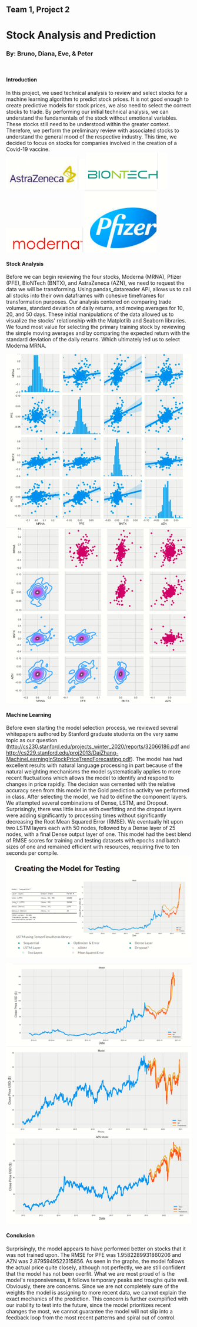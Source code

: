 ## Team 1, Project 2
# Stock Analysis and Prediction
### By: Bruno, Diana, Eve, & Peter

<br>

#### Introduction

In this project, we used technical analysis to review and select stocks for a machine learning algorithm to predict stock prices. It is not good enough to create predictive models for stock prices, we also need to select the correct stocks to trade. By performing our initial technical analysis, we can understand the fundamentals of the stock without emotional variables. These stocks still need to be understood within the greater context. Therefore, we perform the preliminary review with associated stocks to understand the general mood of the respective industry. This time, we decided to focus on stocks for companies involved in the creation of a Covid-19 vaccine.
<br>
![AZN](./Images/astrazeneca.PNG) ![BNTX](./Images/biontech.PNG) ![MRNA](./Images/moderna.PNG) ![PFE](./Images/pfizer.PNG)
#### Stock Analysis

Before we can begin reviewing the four stocks, Moderna (MRNA), Pfizer (PFE), BioNTech (BNTX), and AstraZeneca (AZN), we need to request the data we will be transforming. Using pandas_datareader API, allows us to call all stocks into their own dataframes with cohesive timeframes for transformation purposes. Our analysis centered on comparing trade volumes, standard deviation of daily returns, and moving averages for 10, 20, and 50 days. These initial manipulations of the data allowed us to visualize the stocks' relationship with the Matplotlib and Seaborn libraries. We found most value for selecting the primary training stock by reviewing the simple moving averages and by comparing the expected return with the standard deviation of the daily returns. Which ultimately led us to select Moderna MRNA. 
<br>

![PairPlot Histogram Scatter](./Images/pairplotHistoScatter.PNG) ![Vaccine Returns PairPlots](./Images/vacretPairPlot.PNG)
#### Machine Learning

Before even starting the model selection process, we reviewed several whitepapers authored by Stanford graduate students on the very same topic as our question (http://cs230.stanford.edu/projects_winter_2020/reports/32066186.pdf and http://cs229.stanford.edu/proj2013/DaiZhang-MachineLearningInStockPriceTrendForecasting.pdf). The model has had excellent results with natural language processing in part because of the natural weighting mechanisms the model systematically applies to more recent fluctuations which allows the model to identify and respond to changes in price rapidly. The decision was cemented with the relative accuracy seen from this model in the Gold prediction activity we performed in class. After selecting the model, we had to define the component layers. We attempted several combinations of Dense, LSTM, and Dropout. Surprisingly, there was little issue with overfitting and the dropout layers were adding significantly to processing times without significantly decreasing the Root Mean Squared Error (RMSE). We eventually hit upon two LSTM layers each with 50 nodes, followed by a Dense layer of 25 nodes, with a final Dense output layer of one. This model had the best blend of RMSE scores for training and testing datasets with epochs and batch sizes of one and remained efficient with resources, requiring five to ten seconds per compile.
<br>
![Test Model](./Images/testmodel.PNG)

![LSTM Train](./Images/lstmTrain.PNG)
![PFE Test](./Images/pfizerTest.PNG)
![AZN Test](./Images/AZNtestLSTM.PNG)
<br>
#### Conclusion

Surprisingly, the model appears to have performed better on stocks that it was not trained upon. The RMSE for PFE was 1.9582289931860206 and AZN was 2.8795949522315856. As seen in the graphs, the model follows the actual price quite closely, although not perfectly, we are still confident that the model has not been overfit. What we are most proud of is the model's responsiveness, it follows temporary peaks and troughs quite well. Obviously, there are concerns. Since we are not completely sure of the weights the model is assigning to more recent data, we cannot explain the exact mechanics of the prediction. This concern is further exemplified with our inability to test into the future, since the model prioritizes recent changes the most, we cannot guarantee the model will not slip into a feedback loop from the most recent patterns and spiral out of control.

